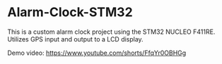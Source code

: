 # Alarm-Clock-STM32
This is a custom alarm clock project using the STM32 NUCLEO F411RE. Utilizes GPS input and output to a LCD display.

Demo video: https://www.youtube.com/shorts/FfqYr0OBHGg
